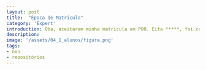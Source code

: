 ```yaml
---
layout: post
title:  "Época de Matrícula"
category: 'Expert'
introduction: Oba, aceitaram minha matrícula em POO. Eita *****, foi com o David!
description: 
image: '/assets/04_1_alunos/figura.png'
tags:
- nxn
- repositórios
---
```

